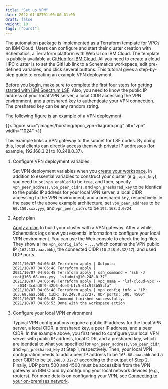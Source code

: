 ```yaml
---
title: "Set up VPN"
date: 2022-01-02T01:00:00-01:00
draft: false
weight: 10 
tags: ["burst"] 
---
```


The automation package is implemented as a Terraform template for VPCs on IBM Cloud. Users can configure and start their cluster creation with Schematics, a Terraform platform with Web UI on IBM Cloud. The template is publicly available at [GitHub for IBM Cloud](https://github.com/IBM-Cloud/hpc-cluster-lsf). All you need to create a cloud HPC cluster is to set the GitHub link to a Schematics workspace, edit pre-defined variables, and click several buttons. This tutorial gives a step-by-step guide to creating an example VPN deployment.

Before you begin, make sure to complete the first four steps for [getting started with IBM Spectrum LSF](https://cloud.ibm.com/docs/ibm-spectrum-lsf?topic=ibm-spectrum-lsf-getting-started-tutorial). Also, you need to know the public IP address of your local VPN server, a local CIDR accessing the VPN environment, and a preshared key to authenticate your VPN connection. The preshared key can be any random string.

The following figure is an example of a VPN deployment.

{{< figure src="/images/bursting/hpcc_vpn-diagram.png" alt="vpn" width="1024" >}}

This example links a VPN gateway to the subnet for LSF nodes. By doing this, local clients can directly access them with private IP addresses (for example, 192.168.3.21 to 10.248.0.37).

1. Configure VPN deployment variables

    Set VPN deployment variables when you [create your workspace](https://cloud.ibm.com/docs/ibm-spectrum-lsf?topic=ibm-spectrum-lsf-creating-workspace). In addition to essential variables to construct your cluster (e.g., `api_key`),  you need to set `vpn_enabled` to be `true`, and then, specify `vpn_peer_address`, `vpn_peer_cidrs`, and `vpn_preshared_key` to be identical to the public IP address for your local VPN server, a local CIDR accessing to the VPN environment, and a preshared key, respectively. In the case of the above example architecture, set `vpn_peer_address` to be `60.150.xxx.yyy`, and `vpn_peer_cidrs` to be `192.168.3.0/24`.

2. Apply plan

    [Apply a plan](/docs/ibm-spectrum-lsf?topic=ibm-spectrum-lsf-applying-plan) to build your cluster with a VPN gateway. After a while, Schematics logs show you essential information to configure your local VPN environment. You can use the Web console to check the log files. They show a line `vpn_config_info =...`, which contains the VPN public IP (`162.133.aaa.bbb`), the connected CIDR (`10.248.0.32/27`), and used UDP ports.

    ```
    2021/10/07 04:06:48 Terraform apply | Outputs:
    2021/10/07 04:06:48 Terraform apply | 
    2021/10/07 04:06:48 Terraform apply | ssh_command = "ssh -J root@163.68.xxx.yyy  lsfadmin@10.248.0.37"
    2021/10/07 04:06:48 Terraform apply | vpc_name = "lsf-cloud-vpc --  - r034-3cdad0f9-42b6-4ce3-b1c5-61c9f3b55cfa"
    2021/10/07 04:06:48 Terraform apply | vpn_config_info = "IP: 163.68.aaa.bbb, CIDR: 10.248.0.32/27, UDP ports: 500, 4500"
    2021/10/07 04:06:48 Command finished successfully.
    2021/10/07 04:06:53 Done with the workspace action
    ```

3. Configure your local VPN environment

    Typical VPN configurations require a public IP address for the local VPN server, a local CIDR, a preshared key, a peer IP address, and a peer CIDR. In the example above, you first need to configure your local VPN server with public IP address, local CIDR, and a preshared key, which are identical to what you specified for `vpn_peer_address`, `vpn_peer_cidr`, and `vpn_preshared_key` at Step 1, respectively. Then, your local VPN configuration needs to add a peer IP address to be `163.68.aaa.bbb` and a peer CIDR to be `10.248.0.32/27` according to the output of Step 2. Finally, UDP ports 500 and 4500 must be accessible from the VPN gateway on IBM Cloud by configuring your local network devices (e.g., routers). For more details on configuring your VPN, see [Connecting to your on-premises network](/docs/vpc?topic=vpc-vpn-onprem-example).

